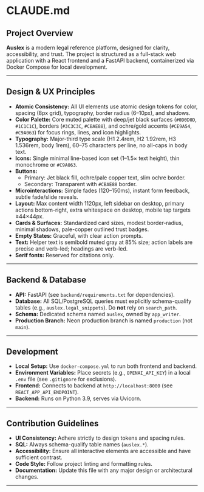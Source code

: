 # CLAUDE.md

## Project Overview

**Auslex** is a modern legal reference platform, designed for clarity, accessibility, and trust. The project is structured as a full-stack web application with a React frontend and a FastAPI backend, containerized via Docker Compose for local development.

---

## Design & UX Principles

- **Atomic Consistency:** All UI elements use atomic design tokens for color, spacing (8px grid), typography, border radius (6–10px), and shadows.
- **Color Palette:** Core muted palette with deep/jet black surfaces (`#0D0D0D`, `#1C1C1C`), borders (`#3C3C3C`, `#CBAE88`), and ochre/gold accents (`#CE9A54`, `#C9A063`) for focus rings, lines, and icon highlights.
- **Typography:** Major-third type scale (H1 2.4rem, H2 1.92rem, H3 1.536rem, body 1rem), 60–75 characters per line, no all-caps in body text.
- **Icons:** Single minimal line-based icon set (1–1.5× text height), thin monochrome or `#C9A063`.
- **Buttons:** 
  - Primary: Jet black fill, ochre/pale copper text, slim ochre border.
  - Secondary: Transparent with `#CBAE88` border.
- **Microinteractions:** Simple fades (120–150ms), instant form feedback, subtle fade/slide reveals.
- **Layout:** Max content width 1120px, left sidebar on desktop, primary actions bottom-right, extra whitespace on desktop, mobile tap targets ≥44×44px.
- **Cards & Surfaces:** Standardized card sizes, modest border-radius, minimal shadows, pale-copper outlined trust badges.
- **Empty States:** Graceful, with clear action prompts.
- **Text:** Helper text is semibold muted gray at 85% size; action labels are precise and verb-led; headings are verb-led.
- **Serif fonts:** Reserved for citations only.

---

## Backend & Database

- **API:** FastAPI (see `backend/requirements.txt` for dependencies).
- **Database:** All SQL/PostgreSQL queries must explicitly schema-qualify tables (e.g., `auslex.legal_snippets`). Do **not** rely on `search_path`.
- **Schema:** Dedicated schema named `auslex`, owned by `app_writer`.
- **Production Branch:** Neon production branch is named `production` (not `main`).

---

## Development

- **Local Setup:** Use `docker-compose.yml` to run both frontend and backend.
- **Environment Variables:** Place secrets (e.g., `OPENAI_API_KEY`) in a local `.env` file (see `.gitignore` for exclusions).
- **Frontend:** Connects to backend at `http://localhost:8000` (see `REACT_APP_API_ENDPOINT`).
- **Backend:** Runs on Python 3.9, serves via Uvicorn.

---

## Contribution Guidelines

- **UI Consistency:** Adhere strictly to design tokens and spacing rules.
- **SQL:** Always schema-qualify table names (`auslex.*`).
- **Accessibility:** Ensure all interactive elements are accessible and have sufficient contrast.
- **Code Style:** Follow project linting and formatting rules.
- **Documentation:** Update this file with any major design or architectural changes.

---
